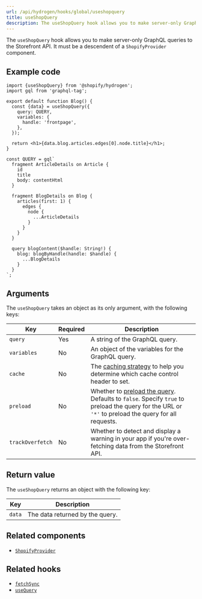 ```yaml
---
url: /api/hydrogen/hooks/global/useshopquery
title: useShopQuery
description: The useShopQuery hook allows you to make server-only GraphQL queries to the Storefront API.
---
```


The `useShopQuery` hook allows you to make server-only GraphQL queries to the Storefront API. It must be a descendent of a `ShopifyProvider` component.

## Example code

```tsx
import {useShopQuery} from '@shopify/hydrogen';
import gql from 'graphql-tag';

export default function Blog() {
  const {data} = useShopQuery({
    query: QUERY,
    variables: {
      handle: 'frontpage',
    },
  });

  return <h1>{data.blog.articles.edges[0].node.title}</h1>;
}

const QUERY = gql`
  fragment ArticleDetails on Article {
    id
    title
    body: contentHtml
  }

  fragment BlogDetails on Blog {
    articles(first: 1) {
      edges {
        node {
          ...ArticleDetails
        }
      }
    }
  }

  query blogContent($handle: String!) {
    blog: blogByHandle(handle: $handle) {
      ...BlogDetails
    }
  }
`;
```

## Arguments

The `useShopQuery` takes an object as its only argument, with the following keys:

| Key              | Required | Description                                                                                                                                                                                                    |
| ---------------- | -------- | -------------------------------------------------------------------------------------------------------------------------------------------------------------------------------------------------------------- |
| `query`          | Yes      | A string of the GraphQL query.                                                                                                                                                                                 |
| `variables`      | No       | An object of the variables for the GraphQL query.                                                                                                                                                              |
| `cache`          | No       | The [caching strategy](/custom-storefronts/hydrogen/framework/cache#caching-strategies) to help you determine which cache control header to set.                                                               |
| `preload`        | No       | Whether to [preload the query](/custom-storefronts/hydrogen/framework/preloaded-queries). Defaults to `false`. Specify `true` to preload the query for the URL or `'*'` to preload the query for all requests. |
| `trackOverfetch` | No       | Whether to detect and display a warning in your app if you're over-fetching data from the Storefront API.                                                                                                      |

## Return value

The `useShopQuery` returns an object with the following key:

| Key    | Description                     |
| ------ | ------------------------------- |
| `data` | The data returned by the query. |

## Related components

- [`ShopifyProvider`](/api/hydrogen/components/global/shopifyprovider)

## Related hooks

- [`fetchSync`](/api/hydrogen/hooks/global/fetchsync)
- [`useQuery`](/api/hydrogen/hooks/global/usequery)
